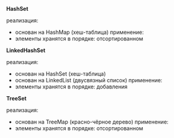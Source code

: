 **HashSet**

реализация:
- основан на HashMap (хеш-таблица)
применение:
- элементы хранятся в порядке: отсортированном

**LinkedHashSet**

реализация:
- основан на HashSet (хеш-таблица)
- основан на LinkedList (двусвязный список)
применение:
- элементы хранятся в порядке: добавления

**TreeSet**

реализация:
- основан на TreeMap (красно-чёрное дерево)
применение:
- элементы хранятся в порядке: отсортированном